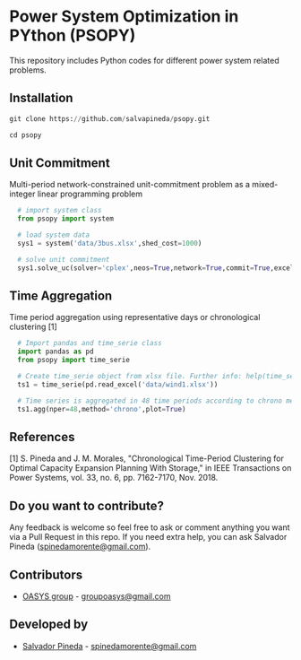 # Power System Optimization in PYthon (PSOPY)

This repository includes Python codes for different power system related problems.

## Installation

```python
git clone https://github.com/salvapineda/psopy.git

cd psopy
```

## Unit Commitment

Multi-period network-constrained unit-commitment problem as a mixed-integer linear programming problem

```python
  # import system class
  from psopy import system

  # load system data
  sys1 = system('data/3bus.xlsx',shed_cost=1000)

  # solve unit commitment
  sys1.solve_uc(solver='cplex',neos=True,network=True,commit=True,excel=True)
```

## Time Aggregation

Time period aggregation using representative days or chronological clustering [1]

```python
  # Import pandas and time_serie class
  import pandas as pd
  from psopy import time_serie

  # Create time_serie object from xlsx file. Further info: help(time_serie)
  ts1 = time_serie(pd.read_excel('data/wind1.xlsx'))

  # Time series is aggregated in 48 time periods according to chrono method. Further info: help(time_serie.agg)
  ts1.agg(nper=48,method='chrono',plot=True)
```

## References

[1]  S. Pineda and J. M. Morales, "Chronological Time-Period Clustering for Optimal Capacity Expansion Planning With Storage," in IEEE Transactions on Power Systems, vol. 33, no. 6, pp. 7162-7170, Nov. 2018.

## Do you want to contribute?
 
 Any feedback is welcome so feel free to ask or comment anything you want via a Pull Request in this repo. If you need extra help, you can ask Salvador Pineda (spinedamorente@gmail.com).
 
 ## Contributors 
 
 * [OASYS group](http://oasys.uma.es) -  groupoasys@gmail.com
 
 ## Developed by 
 * [Salvador Pineda](https://www.researchgate.net/profile/Salvador_Pineda) - spinedamorente@gmail.com
